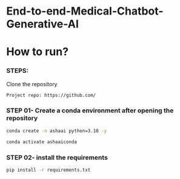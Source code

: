# End-to-end-Medical-Chatbot-Generative-AI


# How to run?
### STEPS:

Clone the repository

```bash
Project repo: https://github.com/
```
### STEP 01- Create a conda environment after opening the repository

```bash
conda create -n ashaai python=3.10 -y
```

```bash
conda activate ashaaiconda 
```


### STEP 02- install the requirements
```bash
pip install -r requirements.txt